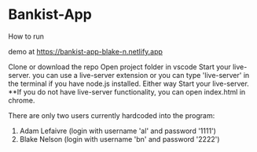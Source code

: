 # Bankist-App
How to run

demo at https://bankist-app-blake-n.netlify.app

Clone or download the repo
Open project folder in vscode
Start your live-server. you can use a live-server extension or you can type 'live-server' in the terminal if you have node.js installed. Either way Start your live-server. **If you do not have live-server functionality, you can open index.html in chrome.

There are only two users currently hardcoded into the program:
  1. Adam Lefaivre (login with username 'al' and password '1111')
  2. Blake Nelson (login with username 'bn' and password '2222')
